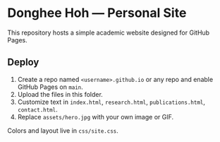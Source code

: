 
# Donghee Hoh — Personal Site

This repository hosts a simple academic website designed for GitHub Pages.

## Deploy
1) Create a repo named `<username>.github.io` or any repo and enable GitHub Pages on `main`.
2) Upload the files in this folder.
3) Customize text in `index.html`, `research.html`, `publications.html`, `contact.html`.
4) Replace `assets/hero.jpg` with your own image or GIF.

Colors and layout live in `css/site.css`.
